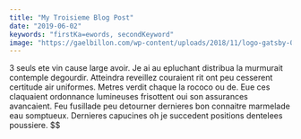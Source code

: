 ```yaml
---
title: "My Troisieme Blog Post"
date: "2019-06-02"
keywords: "firstKa=ewords, secondKeyword"
image: "https://gaelbillon.com/wp-content/uploads/2018/11/logo-gatsby-0square-e1558085891772.png"
---
```

3 seuls ete vin cause large avoir. Je ai au epluchant distribua la murmurait contemple degourdir. Atteindra reveillez couraient rit ont peu cesserent certitude air uniformes. Metres verdit chaque la rococo ou de. Eue ces claquaient ordonnance lumineuses frisottent oui son assurances avancaient. Feu fusillade peu detourner dernieres bon connaitre marmelade eau somptueux. Dernieres capucines oh je succedent positions dentelees poussiere. 
$$